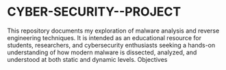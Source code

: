 # CYBER-SECURITY--PROJECT
This repository documents my exploration of malware analysis and reverse engineering techniques. It is intended as an educational resource for students, researchers, and cybersecurity enthusiasts seeking a hands-on understanding of how modern malware is dissected, analyzed, and understood at both static and dynamic levels.  Objectives
